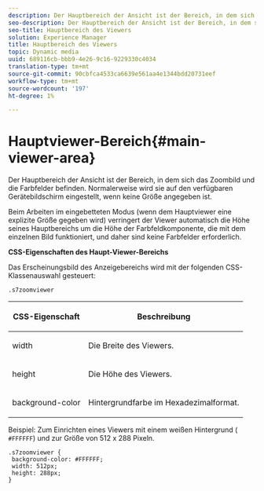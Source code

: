 ```yaml
---
description: Der Hauptbereich der Ansicht ist der Bereich, in dem sich das Zoombild und die Farbfelder befinden. Normalerweise wird sie auf den verfügbaren Gerätebildschirm eingestellt, wenn keine Größe angegeben ist.
seo-description: Der Hauptbereich der Ansicht ist der Bereich, in dem sich das Zoombild und die Farbfelder befinden. Normalerweise wird sie auf den verfügbaren Gerätebildschirm eingestellt, wenn keine Größe angegeben ist.
seo-title: Hauptbereich des Viewers
solution: Experience Manager
title: Hauptbereich des Viewers
topic: Dynamic media
uuid: 689116cb-bbb9-4e26-9c16-9229330c4034
translation-type: tm+mt
source-git-commit: 90cbfca4533ca6639e561aa4e1344bdd20731eef
workflow-type: tm+mt
source-wordcount: '197'
ht-degree: 1%

---
```



# Hauptviewer-Bereich{#main-viewer-area}

Der Hauptbereich der Ansicht ist der Bereich, in dem sich das Zoombild und die Farbfelder befinden. Normalerweise wird sie auf den verfügbaren Gerätebildschirm eingestellt, wenn keine Größe angegeben ist.

<!--<a id="section_061E550C1C1D4DB2BD663A898895B38C"></a>-->

Beim Arbeiten im eingebetteten Modus (wenn dem Hauptviewer eine explizite Größe gegeben wird) verringert der Viewer automatisch die Höhe seines Hauptbereichs um die Höhe der Farbfeldkomponente, die mit dem einzelnen Bild funktioniert, und daher sind keine Farbfelder erforderlich.

**CSS-Eigenschaften des Haupt-Viewer-Bereichs**

Das Erscheinungsbild des Anzeigebereichs wird mit der folgenden CSS-Klassenauswahl gesteuert:

```
.s7zoomviewer
```

<table id="table_94EE3F5BBE4547C0B4943471CEE7EDE4"> 
 <thead> 
  <tr> 
   <th colname="col1" class="entry"> <p> CSS-Eigenschaft </p> </th> 
   <th colname="col2" class="entry"> <p>Beschreibung </p> </th> 
  </tr> 
 </thead>
 <tbody> 
  <tr> 
   <td colname="col1"> <p> <span class="codeph"> width </span> </p> </td> 
   <td colname="col2"> <p>Die Breite des Viewers. </p> </td> 
  </tr> 
  <tr> 
   <td colname="col1"> <p> <span class="codeph"> height </span> </p> </td> 
   <td colname="col2"> <p>Die Höhe des Viewers. </p> </td> 
  </tr> 
  <tr> 
   <td colname="col1"> <p> <span class="codeph"> background-color  </span> </p> </td> 
   <td colname="col2"> <p> Hintergrundfarbe im Hexadezimalformat. </p> </td> 
  </tr> 
 </tbody> 
</table>

Beispiel: Zum Einrichten eines Viewers mit einem weißen Hintergrund ( `#FFFFFF`) und zur Größe von 512 x 288 Pixeln.

```
.s7zoomviewer { 
 background-color: #FFFFFF; 
 width: 512px; 
 height: 288px;  
}
```

